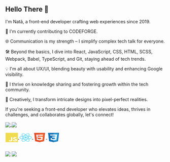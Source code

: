 ## Hello There 👋
I'm Natã, a front-end developer crafting web experiences since 2019.

💼 I'm currently contributing to CODEFORGE.

🌐 Communication is my strength – I simplify complex tech talk for everyone.

🛠️ Beyond the basics, I dive into React, JavaScript, CSS, HTML, SCSS, Webpack, Babel, TypeScript, and Git, staying ahead of tech trends.

💡 I'm all about UX/UI, blending beauty with usability and enhancing Google visibility.

🌱 I thrive on knowledge sharing and fostering growth within the tech community.

🎨 Creatively, I transform intricate designs into pixel-perfect realities.

If you're seeking a front-end developer who elevates ideas, thrives in challenges, and collaborates globally, let's connect!

 <div>
  <a href="https://github.com/NSResende">
  <img align="center" height="150em" src="https://github-readme-stats.vercel.app/api?username=NSResende&show_icons=true&theme=algolia&include_all_commits=true&count_private=true"/>
  <img align="center" height="150em" src="https://github-readme-stats.vercel.app/api/top-langs/?username=NSResende&layout=compact&langs_count=7&theme=algolia&exclude_repo=Ad3"/>
</div>
 
 
<div style="display: inline_block"><br>
  <img align="center" alt="Js" height="30" width="40" src="https://raw.githubusercontent.com/devicons/devicon/master/icons/javascript/javascript-plain.svg">
  <img align="center" alt="React" height="30" width="40" src="https://raw.githubusercontent.com/devicons/devicon/master/icons/react/react-original.svg">
  <img align="center" alt="HTML" height="30" width="40" src="https://raw.githubusercontent.com/devicons/devicon/master/icons/html5/html5-original.svg">
  <img align="center" alt="CSS" height="30" width="40" src="https://raw.githubusercontent.com/devicons/devicon/master/icons/css3/css3-original.svg">
  
  ##
 
<div> 
  <a href = "mailto:nataresende1@gmail.com"><img src="https://img.shields.io/badge/-Gmail-%23333?style=for-the-badge&logo=gmail&logoColor=white" target="_blank"></a>
  <a href="https://www.linkedin.com/in/ntresende" target="_blank"><img src="https://img.shields.io/badge/-LinkedIn-%230077B5?style=for-the-badge&logo=linkedin&logoColor=white" target="_blank"></a> 
</div>
